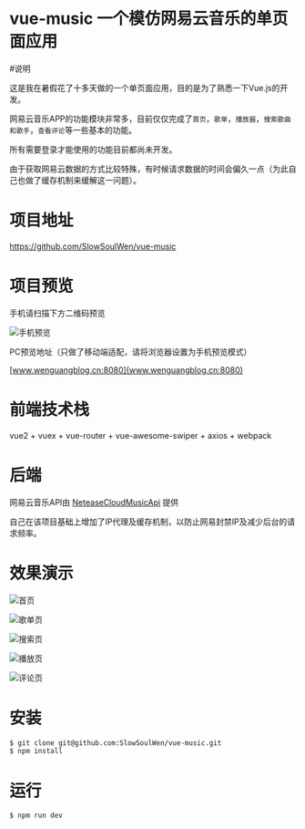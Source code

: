 # vue-music 一个模仿网易云音乐的单页面应用

#说明

这是我在暑假花了十多天做的一个单页面应用，目的是为了熟悉一下Vue.js的开发。

网易云音乐APP的功能模块非常多，目前仅仅完成了`首页`，`歌单`，`播放器`，`搜索歌曲和歌手`，`查看评论`等一些基本的功能。

所有需要登录才能使用的功能目前都尚未开发。

由于获取网易云数据的方式比较特殊，有时候请求数据的时间会偏久一点（为此自己也做了缓存机制来缓解这一问题）。

# 项目地址

https://github.com/SlowSoulWen/vue-music

# 项目预览

手机请扫描下方二维码预览

![手机预览](http://oo917ps5l.bkt.clouddn.com/1501167847.png)

PC预览地址（只做了移动端适配，请将浏览器设置为手机预览模式）

[www.wenguangblog.cn:8080](www.wenguangblog.cn:8080)

# 前端技术栈

vue2 + vuex + vue-router  + vue-awesome-swiper + axios + webpack 

# 后端

网易云音乐API由 [NeteaseCloudMusicApi](https://github.com/Binaryify/NeteaseCloudMusicApi) 提供

自己在该项目基础上增加了IP代理及缓存机制，以防止网易封禁IP及减少后台的请求频率。

# 效果演示

![首页](http://oo917ps5l.bkt.clouddn.com/vue-music-home.gif)

![歌单页](http://oo917ps5l.bkt.clouddn.com/vue-music-songslist.gif)

![搜索页](http://oo917ps5l.bkt.clouddn.com/vue-music-search.gif)

![播放页](http://oo917ps5l.bkt.clouddn.com/vue-music-player.gif)

![评论页](http://oo917ps5l.bkt.clouddn.com/vue-music-comment.gif)

# 安装

``` bash
$ git clone git@github.com:SlowSoulWen/vue-music.git
$ npm install
```

# 运行

``` bash
$ npm run dev 
```

